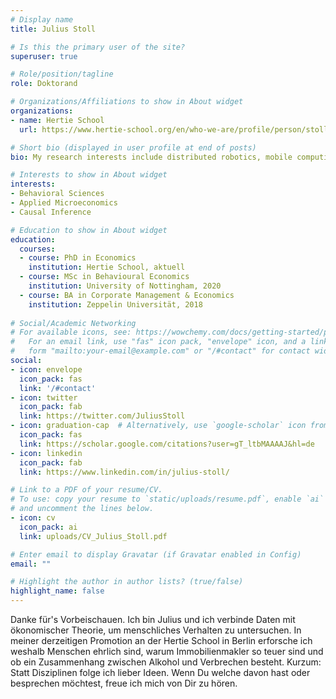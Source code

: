 ```yaml
---
# Display name
title: Julius Stoll

# Is this the primary user of the site?
superuser: true

# Role/position/tagline
role: Doktorand

# Organizations/Affiliations to show in About widget
organizations:
- name: Hertie School
  url: https://www.hertie-school.org/en/who-we-are/profile/person/stoll

# Short bio (displayed in user profile at end of posts)
bio: My research interests include distributed robotics, mobile computing and programmable matter.

# Interests to show in About widget
interests:
- Behavioral Sciences  
- Applied Microeconomics
- Causal Inference

# Education to show in About widget
education:
  courses:
  - course: PhD in Economics
    institution: Hertie School, aktuell
  - course: MSc in Behavioural Economics
    institution: University of Nottingham, 2020
  - course: BA in Corporate Management & Economics
    institution: Zeppelin Universität, 2018
    
# Social/Academic Networking
# For available icons, see: https://wowchemy.com/docs/getting-started/page-builder/#icons
#   For an email link, use "fas" icon pack, "envelope" icon, and a link in the
#   form "mailto:your-email@example.com" or "/#contact" for contact widget.
social:
- icon: envelope
  icon_pack: fas
  link: '/#contact'
- icon: twitter
  icon_pack: fab
  link: https://twitter.com/JuliusStoll
- icon: graduation-cap  # Alternatively, use `google-scholar` icon from `ai` icon pack
  icon_pack: fas
  link: https://scholar.google.com/citations?user=gT_ltbMAAAAJ&hl=de
- icon: linkedin
  icon_pack: fab
  link: https://www.linkedin.com/in/julius-stoll/

# Link to a PDF of your resume/CV.
# To use: copy your resume to `static/uploads/resume.pdf`, enable `ai` icons in `params.toml`, 
# and uncomment the lines below.
- icon: cv
  icon_pack: ai
  link: uploads/CV_Julius_Stoll.pdf

# Enter email to display Gravatar (if Gravatar enabled in Config)
email: ""

# Highlight the author in author lists? (true/false)
highlight_name: false
---
```


Danke für's Vorbeischauen. Ich bin Julius und ich verbinde Daten mit ökonomischer Theorie, um menschliches Verhalten zu untersuchen. In meiner derzeitigen Promotion an der Hertie School in Berlin erforsche ich weshalb Menschen ehrlich sind, warum Immobilienmakler so teuer sind und ob ein Zusammenhang zwischen Alkohol und Verbrechen besteht. Kurzum: Statt Disziplinen folge ich lieber Ideen. Wenn Du welche davon hast oder besprechen möchtest, freue ich mich von Dir zu hören.  

